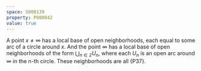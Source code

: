 ```yaml
---
space: S000139
property: P000042
value: true
---
```


A point $x\ne\infty$ has a local base of open neighborhoods, each equal to some arc of a circle around $x$.
And the point $\infty$ has a local base of open neighborhoods of the form $\bigcup_{n\in\mathbb Z}U_n$, where each $U_n$ is an open arc around $\infty$ in the n-th circle.
These neighborhoods are all {P37}.
